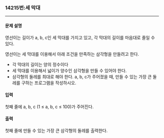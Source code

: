 ### 14215번:세 막대

***

#### 문제 설명
영선이는 길이가 a, b, c인 세 막대를 가지고 있고, 각 막대의 길이를 마음대로 줄일 수 있다.

영선이는 세 막대를 이용해서 아래 조건을 만족하는 삼각형을 만들려고 한다.

- 각 막대의 길이는 양의 정수이다
- 세 막대를 이용해서 넓이가 양수인 삼각형을 만들 수 있어야 한다.
- 삼각형의 둘레를 최대로 해야 한다.
a, b, c가 주어졌을 때, 만들 수 있는 가장 큰 둘레를 구하는 프로그램을 작성하시오. 

#### 입력
첫째 줄에 a, b, c (1 ≤ a, b, c ≤ 100)가 주어진다.

#### 출력
첫째 줄에 만들 수 있는 가장 큰 삼각형의 둘레를 출력한다.